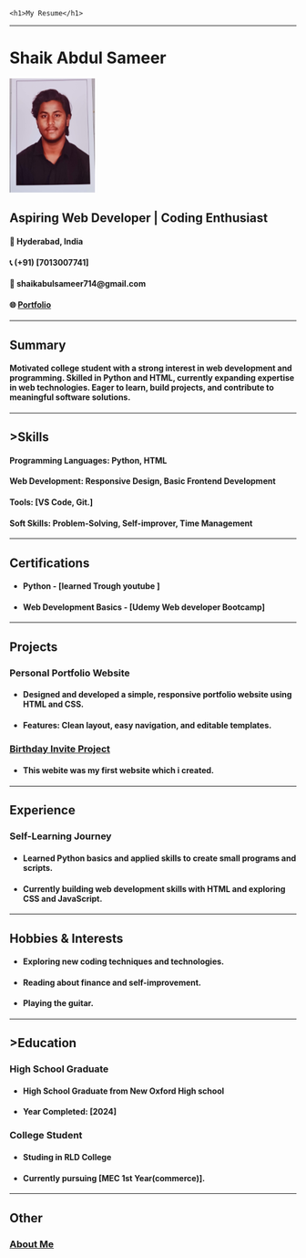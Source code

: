 <!DOCTYPE html>
<html lang="en">
<head>
    <meta charset="UTF-8">
    <title>My Resume</title>
</head>
<body>

    <h1>My Resume</h1>
<hr />

<h1>Shaik Abdul Sameer</h1>
<img src = "./20240613_183539.jpg/" width = "150" height = "200" alt = "picture of me"/>
<h2>Aspiring Web Developer | Coding Enthusiast</h2>

<h4>📍 Hyderabad, India</h4>
<h4>📞 (+91) [7013007741]</h4>
<h4>📧  shaikabulsameer714@gmail.com </h4>
<h4>🌐 <a href = "https://shaikabdulsameerr.github.io/shaikabdulsameer/" > Portfolio </a> </a> </h4>
<hr />

<h2>Summary</h2>

<h4> <p>
    Motivated college student with a strong interest in web development 
    and programming. Skilled in Python and HTML, currently expanding expertise
     in web technologies. Eager to learn, build projects,
     and contribute to meaningful software solutions.
</p> </h4>
<hr />

<h2>>Skills</h2>
<h4>Programming Languages: Python, HTML</h4>
<h4>Web Development: Responsive Design, Basic Frontend Development</h4>
<h4>Tools: [VS Code, Git.]</h4>
<h4>Soft Skills: Problem-Solving, Self-improver, Time Management</h4>

<hr />

<h2>Certifications</h2>
<ul>
<h4><li>Python  - [learned Trough youtube ]</li></h4>
<h4><li>Web Development Basics - [Udemy Web developer Bootcamp]</li></h4>
</ul>

<hr />

<h2>Projects</h2>

<h3>Personal Portfolio Website</h1>
<ul>
   <h4><li>Designed and developed a simple, responsive portfolio website using HTML and CSS.</li></h4>
<h4><li>Features: Clean layout, easy navigation, and editable templates.</li></h2>
</ul>
<h3><a href ="https://shaikabdulsameerr.github.io/shaikabdulsameer/public/birthday-invite.html">
    Birthday Invite Project 
</a></h3>
<ul>
<h4><li>This webite was my first website which i created.</li></h2>
</ul>

<hr />

<h2>Experience</h2>
<h3>Self-Learning Journey</h3>
<ul>
<h4><li>Learned Python basics and applied skills to create small programs and scripts.</li></h4>
<h4><li>Currently building web development skills with HTML and exploring CSS and JavaScript.</li></h4>
</ul>

<hr />

<h2>Hobbies & Interests</h2>
<ul>
<h4><li>Exploring new coding techniques and technologies.</li></h4>
<h4><li>Reading about finance and self-improvement.</li></h4>
<h4><li>Playing the guitar.</li></h4>
</ul>
<hr />

<h2>>Education</h2>
<h3>High School Graduate</h3>
<ul>
    <h4><li>High School Graduate from New Oxford High school</li></h4>
    <h4><li>Year Completed: [2024]</li></h4>
</ul>

<h3>College Student</h3>
<ul>
    <h4><li> Studing in RLD College</li></h4>
    <h4><li>Currently pursuing [MEC 1st Year(commerce)].</li></h4>
</ul>
<hr />
<h2>Other</h2>
<h3><a href = "./about me.html" > About Me</a></h3>

</body>
</html>
